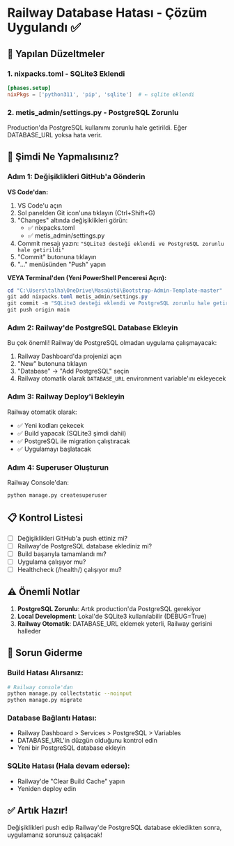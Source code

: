 # Railway Database Hatası - Çözüm Uygulandı ✅

## 🔧 Yapılan Düzeltmeler

### 1. nixpacks.toml - SQLite3 Eklendi
```toml
[phases.setup]
nixPkgs = ['python311', 'pip', 'sqlite']  # ← sqlite eklendi
```

### 2. metis_admin/settings.py - PostgreSQL Zorunlu
Production'da PostgreSQL kullanımı zorunlu hale getirildi. Eğer DATABASE_URL yoksa hata verir.

## 🚀 Şimdi Ne Yapmalısınız?

### Adım 1: Değişiklikleri GitHub'a Gönderin

**VS Code'dan:**
1. VS Code'u açın
2. Sol panelden Git icon'una tıklayın (Ctrl+Shift+G)
3. "Changes" altında değişiklikleri görün:
   - ✅ nixpacks.toml
   - ✅ metis_admin/settings.py
4. Commit mesajı yazın: `"SQLite3 desteği eklendi ve PostgreSQL zorunlu hale getirildi"`
5. "Commit" butonuna tıklayın
6. "..." menüsünden "Push" yapın

**VEYA Terminal'den (Yeni PowerShell Penceresi Açın):**
```powershell
cd "C:\Users\talha\OneDrive\Masaüstü\Bootstrap-Admin-Template-master"
git add nixpacks.toml metis_admin/settings.py
git commit -m "SQLite3 desteği eklendi ve PostgreSQL zorunlu hale getirildi"
git push origin main
```

### Adım 2: Railway'de PostgreSQL Database Ekleyin

Bu çok önemli! Railway'de PostgreSQL olmadan uygulama çalışmayacak:

1. Railway Dashboard'da projenizi açın
2. "New" butonuna tıklayın
3. "Database" → "Add PostgreSQL" seçin
4. Railway otomatik olarak `DATABASE_URL` environment variable'ını ekleyecek

### Adım 3: Railway Deploy'i Bekleyin

Railway otomatik olarak:
- ✅ Yeni kodları çekecek
- ✅ Build yapacak (SQLite3 şimdi dahil)
- ✅ PostgreSQL ile migration çalıştıracak
- ✅ Uygulamayı başlatacak

### Adım 4: Superuser Oluşturun

Railway Console'dan:
```bash
python manage.py createsuperuser
```

## 📋 Kontrol Listesi

- [ ] Değişiklikleri GitHub'a push ettiniz mi?
- [ ] Railway'de PostgreSQL database eklediniz mi?
- [ ] Build başarıyla tamamlandı mı?
- [ ] Uygulama çalışıyor mu?
- [ ] Healthcheck (/health/) çalışıyor mu?

## ⚠️ Önemli Notlar

1. **PostgreSQL Zorunlu**: Artık production'da PostgreSQL gerekiyor
2. **Local Development**: Lokal'de SQLite3 kullanılabilir (DEBUG=True)
3. **Railway Otomatik**: DATABASE_URL eklemek yeterli, Railway gerisini halleder

## 🐛 Sorun Giderme

### Build Hatası Alırsanız:
```bash
# Railway console'dan
python manage.py collectstatic --noinput
python manage.py migrate
```

### Database Bağlantı Hatası:
- Railway Dashboard > Services > PostgreSQL > Variables
- DATABASE_URL'in düzgün olduğunu kontrol edin
- Yeni bir PostgreSQL database ekleyin

### SQLite Hatası (Hala devam ederse):
- Railway'de "Clear Build Cache" yapın
- Yeniden deploy edin

## ✅ Artık Hazır!

Değişiklikleri push edip Railway'de PostgreSQL database ekledikten sonra, uygulamanız sorunsuz çalışacak!













